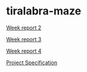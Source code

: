 # tiralabra-maze

[Week report 2](../blob/master/Documentation/WeekReport2.md)

[Week report 3](https://github.com/anadis504/tiralabra-maze/blob/master/Documentation/WeekReport3.md "3rd week report")

[Week report 4](https://github.com/anadis504/tiralabra-maze/blob/master/Documentation/WeekReport4.md)

[Project Specification](../blob/master/Documentation/Project_Specification.md)
